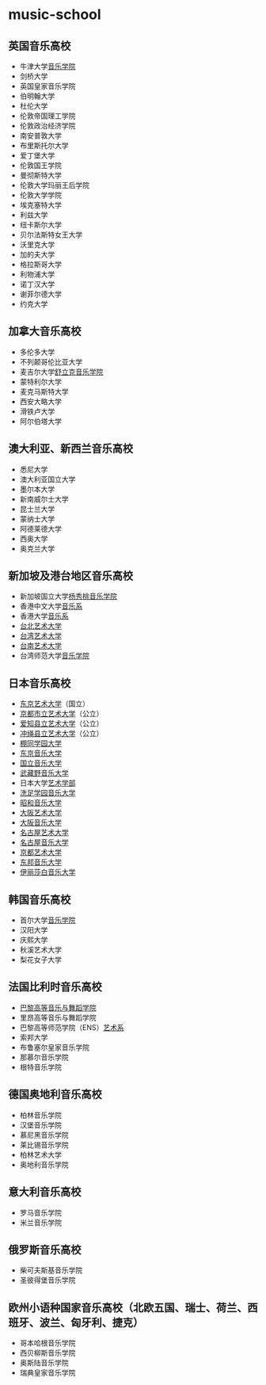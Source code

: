 # music-school



## 英国音乐高校
- 牛津大学[音乐学院](https://www.music.ox.ac.uk)
- 剑桥大学
- 英国皇家音乐学院
- 伯明翰大学
- 杜伦大学
- 伦敦帝国理工学院
- 伦敦政治经济学院
- 南安普敦大学
- 布里斯托尔大学
- 爱丁堡大学
- 伦敦国王学院
- 曼彻斯特大学
- 伦敦大学玛丽王后学院
- 伦敦大学学院
- 埃克塞特大学
- 利兹大学
- 纽卡斯尔大学
- 贝尔法斯特女王大学
- 沃里克大学
- 加的夫大学
- 格拉斯哥大学
- 利物浦大学
- 诺丁汉大学
- 谢菲尔德大学
- 约克大学
## 加拿大音乐高校
- 多伦多大学
- 不列颠哥伦比亚大学
- 麦吉尔大学[舒立克音乐学院](https://www.mcgill.ca/music)
- 蒙特利尔大学
- 麦克马斯特大学
- 西安大略大学
- 滑铁卢大学
- 阿尔伯塔大学
## 澳大利亚、新西兰音乐高校
- 悉尼大学
- 澳大利亚国立大学
- 墨尔本大学
- 新南威尔士大学
- 昆士兰大学
- 蒙纳士大学
- 阿德莱德大学
- 西奥大学
- 奥克兰大学
## 新加坡及港台地区音乐高校
- 新加坡国立大学[杨秀桃音乐学院](https://www.ystmusic.nus.edu.sg/)
- 香港中文大学[音乐系](https://www.arts.cuhk.edu.hk/~music)
- 香港大学[音乐系](http://www.music.hku.hk)
- [台北艺术大学](https://w3.tnua.edu.tw)
- [台湾艺术大学](https://www.ntua.edu.tw)
- [台南艺术大学](https://www.tnnua.edu.tw)
- 台湾师范大学[音乐学院](https://www.musicollege.ntnu.edu.tw)
## 日本音乐高校
- [东京艺术大学](https://www.geidai.ac.jp)（国立）
- [京都市立艺术大学](https://www.kcua.ac.jp/)（公立）
- [爱知县立艺术大学](https://www.aichi-fam-u.ac.jp/)（公立）
- [冲绳县立艺术大学](http://www.okigei.ac.jp/)（公立）
- [棚同学园大学](https://www.tohomusic.ac.jp/college)
- [东京音乐大学](https://www.tokyo-ondai.ac.jp)
- [国立音乐大学](https://www.kunitachi.ac.jp)
- [武藏野音乐大学](https://www.musashino-music.ac.jp/)
- 日本大学[艺术学部](https://www.art.nihon-u.ac.jp/)
- [洗足学园音乐大学](https://www.senzoku.ac.jp/music/)
- [昭和音乐大学](https://www.tosei-showa-music.ac.jp/)
- [大阪艺术大学](https://www.osaka-geidai.ac.jp/)
- [大阪音乐大学](https://daion.ac.jp/)
- [名古屋艺术大学](http://www.nua.ac.jp/)
- [名古屋音乐大学](https://www.meion.ac.jp/)
- [京都艺术大学](https://www.kyoto-art.ac.jp/)
- [东邦音乐大学](https://www.toho-music.ac.jp/)
- [伊丽莎白音乐大学](http://www.eum.ac.jp/)
## 韩国音乐高校
- 首尔大学[音乐学院](https://music.snu.ac.kr/)
- 汉阳大学
- 庆熙大学
- 秋溪艺术大学
- 梨花女子大学
## 法国比利时音乐高校
- [巴黎高等音乐与舞蹈学院](https://www.conservatoiredeparis.fr/fr)
- 里昂高等音乐与舞蹈学院
- 巴黎高等师范学院（ENS）[艺术系](https://www.ens.psl.eu/departement/departement-arts)
- 索邦大学
- 布鲁塞尔皇家音乐学院
- 那慕尔音乐学院
- 根特音乐学院
## 德国奥地利音乐高校
- 柏林音乐学院
- 汉堡音乐学院
- 慕尼黑音乐学院
- 莱比锡音乐学院
- 柏林艺术大学
- 奥地利音乐学院
## 意大利音乐高校
- 罗马音乐学院
- 米兰音乐学院
## 俄罗斯音乐高校
- 柴可夫斯基音乐学院
- 圣彼得堡音乐学院
## 欧州小语种国家音乐高校（北欧五国、瑞士、荷兰、西班牙、波兰、匈牙利、捷克）
- 哥本哈根音乐学院
- 西贝柳斯音乐学院
- 奥斯陆音乐学院
- 瑞典皇家音乐学院
